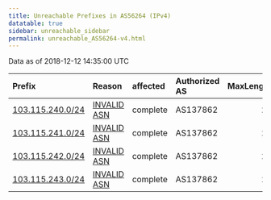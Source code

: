 ```yaml
---
title: Unreachable Prefixes in AS56264 (IPv4)
datatable: true
sidebar: unreachable_sidebar
permalink: unreachable_AS56264-v4.html
---
```


Data as of 2018-12-12 14:35:00 UTC


<div class="datatable-begin"></div>

| Prefix                                                     | Reason                                                                                                  | affected   | Authorized AS   |   MaxLength | Anchor                                       |   unreachable /24s |
|:-----------------------------------------------------------|:--------------------------------------------------------------------------------------------------------|:-----------|:----------------|------------:|:---------------------------------------------|-------------------:|
| [103.115.240.0/24](https://stat.ripe.net/103.115.240.0/24) | [INVALID ASN](https://rpki-validator.ripe.net/announcement-preview?asn=AS56264&prefix=103.115.240.0/24) | complete   | AS137862        |          24 | [APNIC](unreachable_APNIC_RPKI_Root-v4.html) |                  1 |
| [103.115.241.0/24](https://stat.ripe.net/103.115.241.0/24) | [INVALID ASN](https://rpki-validator.ripe.net/announcement-preview?asn=AS56264&prefix=103.115.241.0/24) | complete   | AS137862        |          24 | [APNIC](unreachable_APNIC_RPKI_Root-v4.html) |                  1 |
| [103.115.242.0/24](https://stat.ripe.net/103.115.242.0/24) | [INVALID ASN](https://rpki-validator.ripe.net/announcement-preview?asn=AS56264&prefix=103.115.242.0/24) | complete   | AS137862        |          24 | [APNIC](unreachable_APNIC_RPKI_Root-v4.html) |                  1 |
| [103.115.243.0/24](https://stat.ripe.net/103.115.243.0/24) | [INVALID ASN](https://rpki-validator.ripe.net/announcement-preview?asn=AS56264&prefix=103.115.243.0/24) | complete   | AS137862        |          24 | [APNIC](unreachable_APNIC_RPKI_Root-v4.html) |                  1 |

<div class="datatable-end"></div>